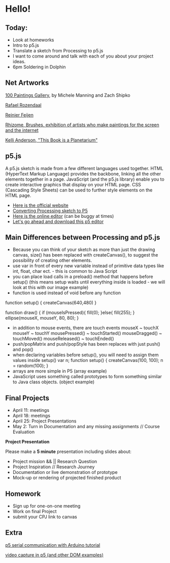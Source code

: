 # Hello!

## Today:
- Look at homeworks
- Intro to p5.js
- Translate a sketch from Processing to p5.js
- I want to come around and talk with each of you about your project ideas.
- 6pm Soldering in Dolphin

## Net Artworks

[100 Paintings Gallery](http://www.100paintings.gallery/?#), by Michele Manning and Zach Shipko

[Rafael Rozendaal](http://www.newrafael.com/websites)

[Reinier Feijen](http://www.boxofchocolates.nl/)

[Rhizome, Brushes, exhibition of artists who make paintings for the screen and the internet](http://rhizome.org/editorial/2015/sep/3/brushes/)

[Kelli Anderson, "This Book is a Planetarium"](https://kellianderson.com/blog/2017/10/03/this-book-is-a-planetarium/)

## p5.js

A p5.js sketch is made from a few different languages used together. HTML (HyperText Markup Language) provides the backbone, linking all the other elements together in a page. JavaScript (and the p5.js library) enable you to create interactive graphics that display on your HTML page. CSS (Cascading Style Sheets) can be used to further style elements on the HTML page.
- [Here is the official website](https://p5js.org/)
- [Converting Processing sketch to P5](https://github.com/processing/p5.js/wiki/Processing-transition)
- [Here is the online editor](http://alpha.editor.p5js.org/) (can be buggy at times)
- [Let's go ahead and download this p5 editor](https://github.com/processing/p5.js-editor/releases)

## Main Differences between Processing and p5.js

- Because you can think of your sketch as more than just the drawing canvas, size() has been replaced with createCanvas(), to suggest the possibility of creating other elements.
- use var in front of every new variable instead of primitive data types like int, float, char ect. - this is common to Java Script
- you can place load calls in a preload() method that happens before setup() (this means setup waits until everything inside is loaded - we will look at this with our image example)
- function is used instead of void before any function

function setup() {
createCanvas(640,480)
}

function draw() {
  if (mouseIsPressed){
  	fill(0);
  }else{
  	fill(255);
  }
  ellipse(mouseX, mouseY, 80, 80);
}

- in addition to mouse events, there are touch events
  mouseX ~ touchX
  mouseY ~ touchY
  mousePressed() ~ touchStarted()
  mouseDragged() ~ touchMoved()
  mouseReleased() ~ touchEnded()
- push/popMatrix and push/popStyle has been replaces with just push() and pop()
- when declaring variables before setup(), you will need to assign them values inside setup()
var n;
function setup() {
  createCanvas(100, 100);
  n = random(100);
}
- arrays are more simple in P5 (array example)
- JavaScript uses something called prototypes to form something similar to Java class objects. (object example)

## Final Projects

- April 11: meetings
- April 18: meetings
- April 25: Project Presentations
- May 2:  Turn in Documentation and any missing assignments // Course Evaluation

**Project Presentation**

Please make a **5 minute** presentation including slides about:
- Project mission && || Research Question
- Project Inspiration // Research Journey
- Documentation or live demonstration of prototype
- Mock-up or rendering of projected finished product

## Homework

- Sign up for one-on-one meeting
- Work on final Project
- submit your CPJ link to canvas

## Extra

[p5 serial communication with Arduino tutorial](https://itp.nyu.edu/physcomp/labs/labs-serial-communication/lab-serial-input-to-the-p5-js-ide/#Program_P5js_to_list_the_available_serial_ports)

[video capture in p5 (and other DOM examples)](https://p5js.org/examples/dom-video-capture.html)
